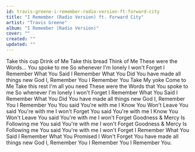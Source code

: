 ```yaml
---
id: travis-greene-i-remember-radio-version-ft-forward-city
title: "I Remember (Radio Version) ft. Forward City"
artist: "Travis Greene"
album: "I Remember (Radio Version)"
cover: ""
created: ""
updated: ""
---
```


Take this cup
Drink of Me
Take this bread
Think of Me
These were the Words...
You spoke to me
So whenever I'm lonely
I won't Forget
I Remember
What You Said
I Remember
What You Did
You have made all things new
God I, Remember You
I Remember You
Take My yoke
Come to Me
Take this rest I'm all you need
These were the Words that You
spoke to me
So whenever I'm lonely
I won't Forget
I Remember
What You Said
I Remember
What You Did
You have made all things new
God I, Remember You
I Remember You
You said You're with me
I Know You Won't Leave
You said You're with me
I won't Forget
You said You're with me
I Know You Won't Leave
You said You're with me
I won't Forget
Goodness & Mercy
Is Following me
You said You're with me
I won't Forget
Goodness & Mercy
Is Following me
You said You're with me
I won't Forget
I Remember What You Said
I Remember What You Promised
I Won't Forget
You have made all things new
God I, Remember You
I Remember You
I Remember You.